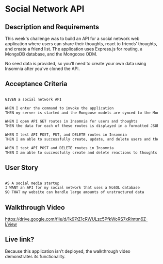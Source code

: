 # Social Network API

## Description and Requirements

This week's challenge was to build an API for a social network web application where users can share their thoughts, react to friends’ thoughts, and create a friend list. The application uses Express.js for routing, a MongoDB database, and the Mongoose ODM. 

No seed data is provided, so you’ll need to create your own data using Insomnia after you’ve cloned the API.

## Acceptance Criteria

```md

GIVEN a social network API

WHEN I enter the command to invoke the application
THEN my server is started and the Mongoose models are synced to the MongoDB database

WHEN I open API GET routes in Insomnia for users and thoughts
THEN the data for each of these routes is displayed in a formatted JSON

WHEN I test API POST, PUT, and DELETE routes in Insomnia
THEN I am able to successfully create, update, and delete users and thoughts in my database

WHEN I test API POST and DELETE routes in Insomnia
THEN I am able to successfully create and delete reactions to thoughts and add and remove friends to a user’s friend list

```

## User Story

```md

AS A social media startup
I WANT an API for my social network that uses a NoSQL database
SO THAT my website can handle large amounts of unstructured data

```

## Walkthrough Video

https://drive.google.com/file/d/1k97rZ1cRWULzc5PfkWoRS7xRImtm6Z-l/view

## Live link?

Because this application isn't deployed, the walkthrough video demonstrates its functionality.